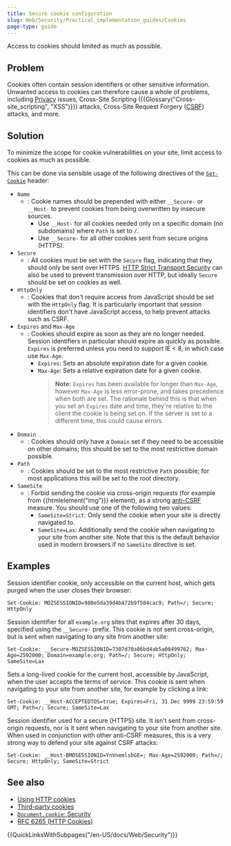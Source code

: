 ```yaml
---
title: Secure cookie configuration
slug: Web/Security/Practical_implementation_guides/Cookies
page-type: guide
---
```


Access to cookies should limited as much as possible.

## Problem

Cookies often contain session identifiers or other sensitive information. Unwanted access to cookies can therefore cause a whole of problems, including [Privacy](/en-US/docs/Web/Privacy) issues, Cross-Site Scripting ({{Glossary("Cross-site_scripting", "XSS")}}) attacks, Cross-Site Request Forgery ([CSRF](/en-US/docs/Glossary/CSRF)) attacks, and more.

## Solution

To minimize the scope for cookie vulnerabilities on your site, limit access to cookies as much as possible.

This can be done via sensible usage of the following directives of the [`Set-Cookie`](/en-US/docs/Web/HTTP/Headers/Set-Cookie) header:

- `Name`
  - : Cookie names should be prepended with either `__Secure-` or `__Host-` to prevent cookies from being overwritten by insecure sources.
    - Use `__Host-` for all cookies needed only on a specific domain (no subdomains) where `Path` is set to `/`.
    - Use `__Secure-` for all other cookies sent from secure origins (HTTPS).
- `Secure`
  - : All cookies must be set with the `Secure` flag, indicating that they should only be sent over HTTPS. [HTTP Strict Transport Security](/en-US/docs/Web/Security/Practical_implementation_guides/TLS#http_strict_transport_security) can also be used to prevent transmission over HTTP, but ideally `Secure` should be set on cookies as well.
- `HttpOnly`
  - : Cookies that don't require access from JavaScript should be set with the `HttpOnly` flag. It is particularly important that session identifiers don't have JavaScript access, to help prevent attacks such as CSRF.
- `Expires` and `Max-Age`
  - : Cookies should expire as soon as they are no longer needed. Session identifiers in particular should expire as quickly as possible. `Expires` is preferred unless you need to support IE < 8, in which case use `Max-Age`.
    - `Expires`: Sets an absolute expiration date for a given cookie.
    - `Max-Age`: Sets a relative expiration date for a given cookie.
      > **Note:** `Expires` has been available for longer than `Max-Age`, however `Max-Age` is less error-prone, and takes precedence when both are set. The rationale behind this is that when you set an `Expires` date and time, they're relative to the client the cookie is being set on. If the server is set to a different time, this could cause errors.
- `Domain`
  - : Cookies should only have a `Domain` set if they need to be accessible on other domains; this should be set to the most restrictive domain possible.
- `Path`
  - : Cookies should be set to the most restrictive `Path` possible; for most applications this will be set to the root directory.
- `SameSite`
  - : Forbid sending the cookie via cross-origin requests (for example from {{htmlelement("img")}} element), as a strong [anti-CSRF](/en-US/docs/Web/Security/Practical_implementation_guides/CSRF_prevention) measure. You should use one of the following two values:
    - `SameSite=Strict`: Only send the cookie when your site is directly navigated to.
    - `SameSite=Lax`: Additionally send the cookie when navigating to your site from another site. Note that this is the default behavior used in modern browsers if no `SameSite` directive is set.

## Examples

Session identifier cookie, only accessible on the current host, which gets purged when the user closes their browser:

```http
Set-Cookie: MOZSESSIONID=980e5da39d4b472b9f504cac9; Path=/; Secure; HttpOnly
```

Session identifier for all `example.org` sites that expires after 30 days, specified using the `__Secure-` prefix. This cookie is not sent cross-origin, but is sent when navigating to any site from another site:

```http
Set-Cookie: __Secure-MOZSESSIONID=7307d70a86bd4ab5a00499762; Max-Age=2592000; Domain=example.org; Path=/; Secure; HttpOnly; SameSite=Lax
```

Sets a long-lived cookie for the current host, accessible by JavaScript, when the user accepts the terms of service. This cookie is sent when navigating to your site from another site, for example by clicking a link:

```http
Set-Cookie: __Host-ACCEPTEDTOS=true; Expires=Fri, 31 Dec 9999 23:59:59 GMT; Path=/; Secure; SameSite=Lax
```

Session identifier used for a secure (HTTPS) site. It isn't sent from cross-origin requests, nor is it sent when navigating to your site from another site. When used in conjunction with other anti-CSRF measures, this is a very strong way to defend your site against CSRF attacks:

```http
Set-Cookie: __Host-BMOSESSIONID=YnVnemlsbGE=; Max-Age=2592000; Path=/; Secure; HttpOnly; SameSite=Strict
```

## See also

- [Using HTTP cookies](/en-US/docs/Web/HTTP/Cookies)
- [Third-party cookies](/en-US/docs/Web/Privacy/Third-party_cookies)
- [`Document.cookie`: Security](/en-US/docs/Web/API/Document/cookie#security)
- [RFC 6265 (HTTP Cookies)](https://datatracker.ietf.org/doc/html/rfc6265)

{{QuickLinksWithSubpages("/en-US/docs/Web/Security")}}
